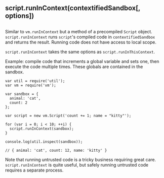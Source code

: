 ## script.runInContext(contextifiedSandbox\[, options\])

## 

Similar to `vm.runInContext` but a method of a precompiled `Script` object.
`script.runInContext` runs `script`'s compiled code in `contextifiedSandbox`
and returns the result. Running code does not have access to local scope.

`script.runInContext` takes the same options as `script.runInThisContext`.

Example: compile code that increments a global variable and sets one, then
execute the code multiple times. These globals are contained in the sandbox.

    var util = require('util');
    var vm = require('vm');
    
    var sandbox = {
      animal: 'cat',
      count: 2
    };
    
    var script = new vm.Script('count += 1; name = "kitty"');
    
    for (var i = 0; i < 10; ++i) {
      script.runInContext(sandbox);
    }
    
    console.log(util.inspect(sandbox));
    
    // { animal: 'cat', count: 12, name: 'kitty' }

Note that running untrusted code is a tricky business requiring great care.
`script.runInContext` is quite useful, but safely running untrusted code
requires a separate process.